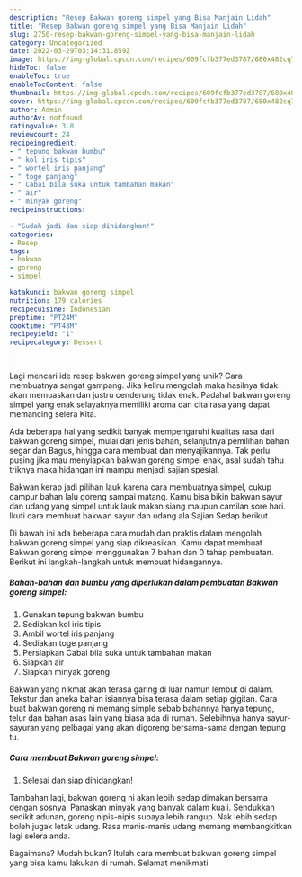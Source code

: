 ```yaml
---
description: "Resep Bakwan goreng simpel yang Bisa Manjain Lidah"
title: "Resep Bakwan goreng simpel yang Bisa Manjain Lidah"
slug: 2750-resep-bakwan-goreng-simpel-yang-bisa-manjain-lidah
category: Uncategorized
date: 2022-03-29T03:14:31.859Z
image: https://img-global.cpcdn.com/recipes/609fcfb377ed3787/680x482cq70/bakwan-goreng-simpel-foto-resep-utama.jpg
hideToc: false
enableToc: true
enableTocContent: false
thumbnail: https://img-global.cpcdn.com/recipes/609fcfb377ed3787/680x482cq70/bakwan-goreng-simpel-foto-resep-utama.jpg
cover: https://img-global.cpcdn.com/recipes/609fcfb377ed3787/680x482cq70/bakwan-goreng-simpel-foto-resep-utama.jpg
author: Admin
authorAv: notfound
ratingvalue: 3.8
reviewcount: 24
recipeingredient:
- " tepung bakwan bumbu"
- " kol iris tipis"
- " wortel iris panjang"
- " toge panjang"
- " Cabai bila suka untuk tambahan makan"
- " air"
- " minyak goreng"
recipeinstructions:

- "Sudah jadi dan siap dihidangkan!"
categories:
- Resep
tags:
- bakwan
- goreng
- simpel

katakunci: bakwan goreng simpel 
nutrition: 179 calories
recipecuisine: Indonesian
preptime: "PT24M"
cooktime: "PT43M"
recipeyield: "1"
recipecategory: Dessert

---
```





Lagi mencari ide resep bakwan goreng simpel yang unik? Cara membuatnya sangat gampang. Jika keliru mengolah maka hasilnya tidak akan memuaskan dan justru cenderung tidak enak. Padahal bakwan goreng simpel yang enak selayaknya memiliki aroma dan cita rasa yang dapat memancing selera Kita.





Ada beberapa hal yang sedikit banyak mempengaruhi kualitas rasa dari bakwan goreng simpel, mulai dari jenis bahan, selanjutnya pemilihan bahan segar dan Bagus, hingga cara membuat dan menyajikannya. Tak perlu pusing jika mau menyiapkan bakwan goreng simpel enak,      asal sudah tahu triknya maka hidangan ini mampu menjadi sajian spesial.














Bakwan kerap jadi pilihan lauk karena cara membuatnya simpel, cukup campur bahan lalu goreng sampai matang. Kamu bisa bikin bakwan sayur dan udang yang simpel untuk lauk makan siang maupun camilan sore hari. Ikuti cara membuat bakwan sayur dan udang ala Sajian Sedap berikut.






Di bawah ini ada beberapa cara mudah dan praktis dalam mengolah bakwan goreng simpel yang siap dikreasikan. Kamu dapat membuat Bakwan goreng simpel menggunakan 7 bahan dan 0 tahap pembuatan. Berikut ini langkah-langkah untuk membuat hidangannya.

<!--inarticleads1-->

##### Bahan-bahan dan bumbu yang diperlukan dalam pembuatan Bakwan goreng simpel:

1. Gunakan  tepung bakwan bumbu
1. Sediakan  kol iris tipis
1. Ambil  wortel iris panjang
1. Sediakan  toge panjang
1. Persiapkan  Cabai bila suka untuk tambahan makan
1. Siapkan  air
1. Siapkan  minyak goreng


Bakwan yang nikmat akan terasa garing di luar namun lembut di dalam. Tekstur dan aneka bahan isiannya bisa terasa dalam setiap gigitan. Cara buat bakwan goreng ni memang simple sebab bahannya hanya tepung, telur dan bahan asas lain yang biasa ada di rumah. Selebihnya hanya sayur-sayuran yang pelbagai yang akan digoreng bersama-sama dengan tepung tu. 

<!--inarticleads2-->

##### Cara membuat Bakwan goreng simpel:


1. Selesai dan siap dihidangkan!

Tambahan lagi, bakwan goreng ni akan lebih sedap dimakan bersama dengan sosnya. Panaskan minyak yang banyak dalam kuali. Sendukkan sedikit adunan, goreng nipis-nipis supaya lebih rangup. Nak lebih sedap boleh jugak letak udang. Rasa manis-manis udang memang membangkitkan lagi selera anda. 

Bagaimana? Mudah bukan? Itulah cara membuat bakwan goreng simpel yang bisa kamu lakukan di rumah. Selamat menikmati
